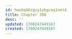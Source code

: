 ```yaml
---
id: hwxbq66zgvy1ybgceq1nmt4
title: Chapter 398
desc: ''
updated: 1700247449167
created: 1700247449167
---
```

